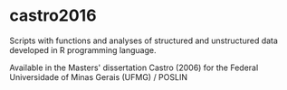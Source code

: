 # castro2016
Scripts with functions and analyses of structured and unstructured data developed in R programming language.

Available in the Masters' dissertation Castro (2006) for the Federal Universidade of Minas Gerais (UFMG) / POSLIN
